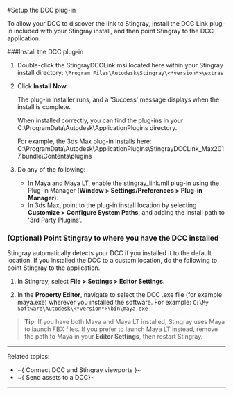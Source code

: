 #Setup the DCC plug-in

To allow your DCC to discover the link to Stingray, install the DCC Link plug-in included with your Stingray install, and then point Stingray to the DCC application.

###Install the DCC plug-in

1. Double-click the StingrayDCCLink.msi located here within your Stingray install directory: `\Program Files\Autodesk\Stingray\<*version*>\extras`

2. Click **Install Now**.

	The plug-in installer runs, and a 'Success' message displays when the install is complete.

	When installed correctly, you can find the plug-ins in your C:\ProgramData\Autodesk\ApplicationPlugins directory.

	For example, the 3ds Max plug-in installs here:
	C:\ProgramData\Autodesk\ApplicationPlugins\StingrayDCCLink_Max2017.bundle\Contents\plugins

3. Do any of the following:

	- In Maya and Maya LT, enable the stingray_link.mll plug-in using the Plug-in Manager (**Window > Settings/Preferences > Plug-in Manager**).
	- In 3ds Max, point to the plug-in install location by selecting **Customize > Configure System Paths**, and adding the install path to '3rd Party Plugins'.

### (Optional) Point Stingray to where you have the DCC installed
Stingray automatically detects your DCC if you installed it to the default location. If you installed the DCC to a custom location, do the following to point Stingray to the application.

1. In Stingray, select **File > Settings > Editor Settings**.

2. In the **Property Editor**, navigate to select the DCC .exe file (for example maya.exe) wherever you installed the software.
For example: `C:\My Software\Autodesk\<*version*>\bin\maya.exe`

> **Tip:** If you have both Maya and Maya LT installed, Stingray uses Maya to launch FBX files. If you prefer to launch Maya LT instead, remove the path to Maya in your **Editor Settings**, then restart Stingray.

---
Related topics:
- ~{ Connect DCC and Stingray viewports }~
- ~{ Send assets to a DCC}~
---
